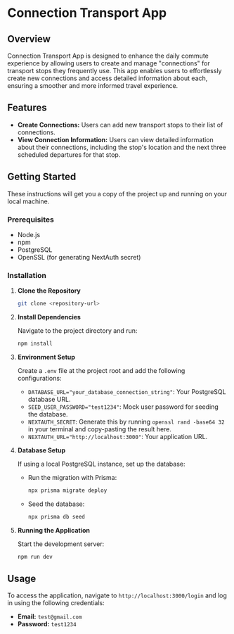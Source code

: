 # Connection Transport App

## Overview

Connection Transport App is designed to enhance the daily commute experience by allowing users to create and manage "connections" for transport stops they frequently use. This app enables users to effortlessly create new connections and access detailed information about each, ensuring a smoother and more informed travel experience.

## Features

- **Create Connections:** Users can add new transport stops to their list of connections.
- **View Connection Information:** Users can view detailed information about their connections, including the stop's location and the next three scheduled departures for that stop.

## Getting Started

These instructions will get you a copy of the project up and running on your local machine.

### Prerequisites

- Node.js
- npm
- PostgreSQL
- OpenSSL (for generating NextAuth secret)

### Installation

1. **Clone the Repository**

   ```bash
   git clone <repository-url>
   ```

2. **Install Dependencies**

   Navigate to the project directory and run:

   ```bash
   npm install
   ```

3. **Environment Setup**

   Create a `.env` file at the project root and add the following configurations:

   - `DATABASE_URL="your_database_connection_string"`: Your PostgreSQL database URL.
   - `SEED_USER_PASSWORD="test1234"`: Mock user password for seeding the database.
   - `NEXTAUTH_SECRET`: Generate this by running `openssl rand -base64 32` in your terminal and copy-pasting the result here.
   - `NEXTAUTH_URL="http://localhost:3000"`: Your application URL.

4. **Database Setup**

   If using a local PostgreSQL instance, set up the database:

   - Run the migration with Prisma:

     ```bash
     npx prisma migrate deploy
     ```

   - Seed the database:

     ```bash
     npx prisma db seed
     ```

5. **Running the Application**

   Start the development server:

   ```bash
   npm run dev
   ```

## Usage

To access the application, navigate to `http://localhost:3000/login` and log in using the following credentials:

- **Email:** `test@gmail.com`
- **Password:** `test1234`
